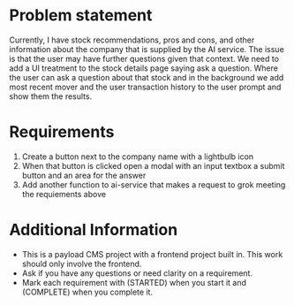 # Problem statement

Currently, I have stock recommendations, pros and cons, and other information about the company that is supplied by the AI service. The issue is that the user may have further questions given that context. We need to add a UI treatment to the stock details page saying ask a question. Where the user can ask a question about that stock and in the background we add most recent mover and the user transaction history to the user prompt and show them the results.

# Requirements

1. Create a button next to the company name with a lightbulb icon
2. When that button is clicked open a modal with an input textbox a submit button and an area for the answer
3. Add another function to ai-service that makes a request to grok meeting the requiements above

# Additional Information

- This is a payload CMS project with a frontend project built in. This work should only involve the frontend.
- Ask if you have any questions or need clarity on a requirement.
- Mark each requirement with (STARTED) when you start it and (COMPLETE) when you complete it.
